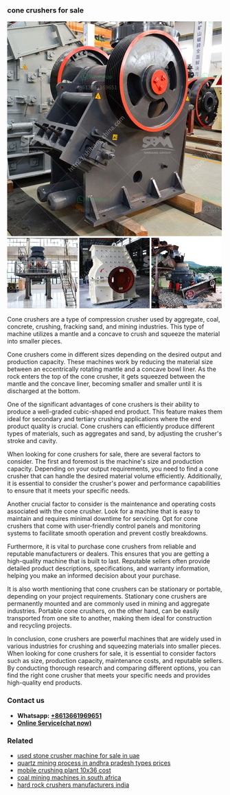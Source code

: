 <h3>cone crushers for sale</h3><img src='1708497401.jpg' alt=''><p>Cone crushers are a type of compression crusher used by aggregate, coal, concrete, crushing, fracking sand, and mining industries. This type of machine utilizes a mantle and a concave to crush and squeeze the material into smaller pieces.</p><p>Cone crushers come in different sizes depending on the desired output and production capacity. These machines work by reducing the material size between an eccentrically rotating mantle and a concave bowl liner. As the rock enters the top of the cone crusher, it gets squeezed between the mantle and the concave liner, becoming smaller and smaller until it is discharged at the bottom.</p><p>One of the significant advantages of cone crushers is their ability to produce a well-graded cubic-shaped end product. This feature makes them ideal for secondary and tertiary crushing applications where the end product quality is crucial. Cone crushers can efficiently produce different types of materials, such as aggregates and sand, by adjusting the crusher's stroke and cavity.</p><p>When looking for cone crushers for sale, there are several factors to consider. The first and foremost is the machine's size and production capacity. Depending on your output requirements, you need to find a cone crusher that can handle the desired material volume efficiently. Additionally, it is essential to consider the crusher's power and performance capabilities to ensure that it meets your specific needs.</p><p>Another crucial factor to consider is the maintenance and operating costs associated with the cone crusher. Look for a machine that is easy to maintain and requires minimal downtime for servicing. Opt for cone crushers that come with user-friendly control panels and monitoring systems to facilitate smooth operation and prevent costly breakdowns.</p><p>Furthermore, it is vital to purchase cone crushers from reliable and reputable manufacturers or dealers. This ensures that you are getting a high-quality machine that is built to last. Reputable sellers often provide detailed product descriptions, specifications, and warranty information, helping you make an informed decision about your purchase.</p><p>It is also worth mentioning that cone crushers can be stationary or portable, depending on your project requirements. Stationary cone crushers are permanently mounted and are commonly used in mining and aggregate industries. Portable cone crushers, on the other hand, can be easily transported from one site to another, making them ideal for construction and recycling projects.</p><p>In conclusion, cone crushers are powerful machines that are widely used in various industries for crushing and squeezing materials into smaller pieces. When looking for cone crushers for sale, it is essential to consider factors such as size, production capacity, maintenance costs, and reputable sellers. By conducting thorough research and comparing different options, you can find the right cone crusher that meets your specific needs and provides high-quality end products.</p><h3>Contact us</h3><ul><li><strong>Whatsapp:&nbsp;<a href="https://wa.me/8613661969651">+8613661969651</a></strong></li><li><a href="https://swt.shibang-china.com/?git&amp;zhl&amp;cone crushers for sale"><strong>Online Service(chat now)</strong></a></li></ul><h3>Related</h3><ul><li><a href='used stone crusher machine for sale in uae.md'>used stone crusher machine for sale in uae</a></li><li><a href='quartz mining process in andhra pradesh types prices.md'>quartz mining process in andhra pradesh types prices</a></li><li><a href='mobile crushing plant 10x36 cost.md'>mobile crushing plant 10x36 cost</a></li><li><a href='coal mining machines in south africa.md'>coal mining machines in south africa</a></li><li><a href='hard rock crushers manufacturers india.md'>hard rock crushers manufacturers india</a></li></ul>